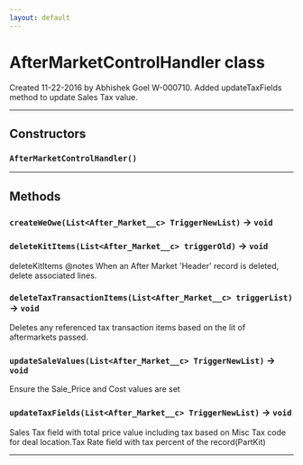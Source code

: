 ```yaml
---
layout: default
---
```

# AfterMarketControlHandler class

Created 11-22-2016 by Abhishek Goel W-000710. Added updateTaxFields method to update Sales Tax value.

---
## Constructors
### `AfterMarketControlHandler()`
---
## Methods
### `createWeOwe(List<After_Market__c> TriggerNewList)` → `void`
### `deleteKitItems(List<After_Market__c> triggerOld)` → `void`

 deleteKitItems @notes When an After Market 'Header' record is deleted, delete associated lines.

### `deleteTaxTransactionItems(List<After_Market__c> triggerList)` → `void`

Deletes any referenced tax transaction items based on the lit of aftermarkets passed.

### `updateSaleValues(List<After_Market__c> TriggerNewList)` → `void`

Ensure the Sale_Price and Cost values are set

### `updateTaxFields(List<After_Market__c> TriggerNewList)` → `void`

Sales Tax field with total price value including tax based on Misc Tax code for deal location.Tax Rate field with tax percent of the record(PartKit)

---
